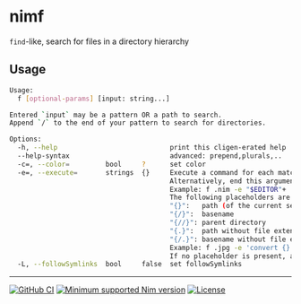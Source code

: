 # nimf

`find`-like, search for files in a directory hierarchy  

Usage
---
```sh
Usage:
  f [optional-params] [input: string...]

Entered `input` may be a pattern OR a path to search.
Append `/` to the end of your pattern to search for directories.

Options:
  -h, --help                            print this cligen-erated help
  --help-syntax                         advanced: prepend,plurals,..
  -c=, --color=         bool     ?      set color
  -e=, --execute=       strings  {}     Execute a command for each matching search result in parallel.
                                        Alternatively, end this argument with "+" to execute the command once with all results as arguments.
                                        Example: f .nim -e "$EDITOR"+
                                        The following placeholders are substituted before the command is executed:
                                        "{}":   path (of the current search result)
                                        "{/}":  basename
                                        "{//}": parent directory
                                        "{.}":  path without file extension
                                        "{/.}": basename without file extension
                                        Example: f .jpg -e 'convert {} {.}.png'
                                        If no placeholder is present, an implicit "{}" at the end is assumed.
  -L, --followSymlinks  bool     false  set followSymlinks
```

---
[![GitHub CI](../../actions/workflows/build.yml/badge.svg?branch=master)](../../actions/workflows/build.yml)
[![Minimum supported Nim version](https://img.shields.io/badge/Nim-1.9.3+-informational?logo=Nim&labelColor=232733&color=F3D400)](https://nim-lang.org)
[![License](https://img.shields.io/github/license/Gruruya/nimf?logoColor=000000&logo=GNU&labelColor=FFFFFF&color=663366)](LICENSE.md)

